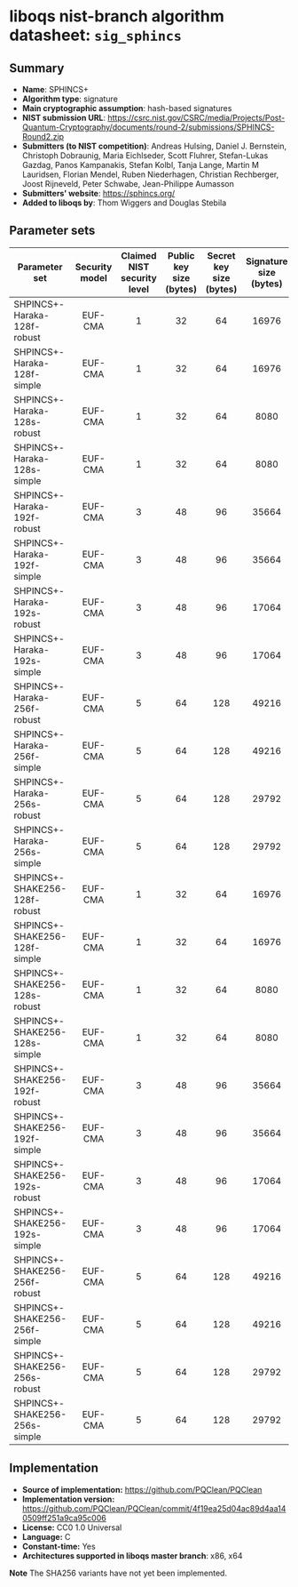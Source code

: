 liboqs nist-branch algorithm datasheet: `sig_sphincs`
=====================================================

Summary
-------

- **Name**: SPHINCS+
- **Algorithm type**: signature
- **Main cryptographic assumption**: hash-based signatures
- **NIST submission URL**: https://csrc.nist.gov/CSRC/media/Projects/Post-Quantum-Cryptography/documents/round-2/submissions/SPHINCS-Round2.zip
- **Submitters (to NIST competition)**: Andreas Hulsing, Daniel J. Bernstein, Christoph Dobraunig, Maria Eichlseder, Scott Fluhrer, Stefan-Lukas Gazdag, Panos Kampanakis, Stefan Kolbl, Tanja Lange, Martin M Lauridsen, Florian Mendel, Ruben Niederhagen, Christian Rechberger, Joost Rijneveld, Peter Schwabe, Jean-Philippe Aumasson
- **Submitters' website**: https://sphincs.org/
- **Added to liboqs by**: Thom Wiggers and Douglas Stebila

Parameter sets
--------------

| Parameter set                 | Security model | Claimed NIST security level | Public key size (bytes) | Secret key size (bytes) | Signature size (bytes) |
|-------------------------------|:--------------:|:---------------------------:|:-----------------------:|:-----------------------:|:----------------------:|
| SHPINCS+-Haraka-128f-robust   |     EUF-CMA    |              1              |            32           |            64           |          16976         |
| SHPINCS+-Haraka-128f-simple   |     EUF-CMA    |              1              |            32           |            64           |          16976         |
| SHPINCS+-Haraka-128s-robust   |     EUF-CMA    |              1              |            32           |            64           |          8080          |
| SHPINCS+-Haraka-128s-simple   |     EUF-CMA    |              1              |            32           |            64           |          8080          |
| SHPINCS+-Haraka-192f-robust   |     EUF-CMA    |              3              |            48           |            96           |          35664         |
| SHPINCS+-Haraka-192f-simple   |     EUF-CMA    |              3              |            48           |            96           |          35664         |
| SHPINCS+-Haraka-192s-robust   |     EUF-CMA    |              3              |            48           |            96           |          17064         |
| SHPINCS+-Haraka-192s-simple   |     EUF-CMA    |              3              |            48           |            96           |          17064         |
| SHPINCS+-Haraka-256f-robust   |     EUF-CMA    |              5              |            64           |            128          |          49216         |
| SHPINCS+-Haraka-256f-simple   |     EUF-CMA    |              5              |            64           |            128          |          49216         |
| SHPINCS+-Haraka-256s-robust   |     EUF-CMA    |              5              |            64           |            128          |          29792         |
| SHPINCS+-Haraka-256s-simple   |     EUF-CMA    |              5              |            64           |            128          |          29792         |
| SHPINCS+-SHAKE256-128f-robust |     EUF-CMA    |              1              |            32           |            64           |          16976         |
| SHPINCS+-SHAKE256-128f-simple |     EUF-CMA    |              1              |            32           |            64           |          16976         |
| SHPINCS+-SHAKE256-128s-robust |     EUF-CMA    |              1              |            32           |            64           |          8080          |
| SHPINCS+-SHAKE256-128s-simple |     EUF-CMA    |              1              |            32           |            64           |          8080          |
| SHPINCS+-SHAKE256-192f-robust |     EUF-CMA    |              3              |            48           |            96           |          35664         |
| SHPINCS+-SHAKE256-192f-simple |     EUF-CMA    |              3              |            48           |            96           |          35664         |
| SHPINCS+-SHAKE256-192s-robust |     EUF-CMA    |              3              |            48           |            96           |          17064         |
| SHPINCS+-SHAKE256-192s-simple |     EUF-CMA    |              3              |            48           |            96           |          17064         |
| SHPINCS+-SHAKE256-256f-robust |     EUF-CMA    |              5              |            64           |            128          |          49216         |
| SHPINCS+-SHAKE256-256f-simple |     EUF-CMA    |              5              |            64           |            128          |          49216         |
| SHPINCS+-SHAKE256-256s-robust |     EUF-CMA    |              5              |            64           |            128          |          29792         |
| SHPINCS+-SHAKE256-256s-simple |     EUF-CMA    |              5              |            64           |            128          |          29792         |

Implementation
--------------

- **Source of implementation:** https://github.com/PQClean/PQClean
- **Implementation version:** https://github.com/PQClean/PQClean/commit/4f19ea25d04ac89d4aa140509ff251a9ca95c006
- **License:** CC0 1.0 Universal
- **Language:** C
- **Constant-time:** Yes
- **Architectures supported in liboqs master branch**: x86, x64

**Note** The SHA256 variants have not yet been implemented.